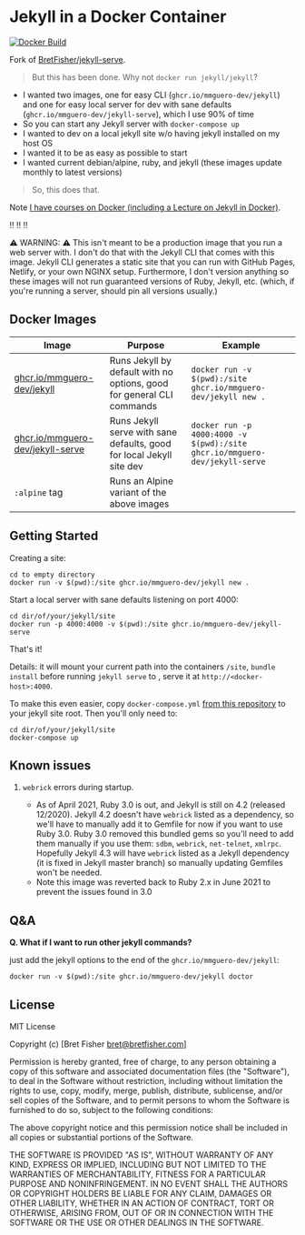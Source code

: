 # Jekyll in a Docker Container

[![Docker Build](https://github.com/mmguero-dev/jekyll-serve/actions/workflows/call-docker-build.yaml/badge.svg)](https://github.com/mmguero-dev/jekyll-serve/actions/workflows/call-docker-build.yaml)

Fork of [BretFisher/jekyll-serve](https://github.com/BretFisher/jekyll-serve).

> But this has been done. Why not `docker run jekyll/jekyll`?

- I wanted two images, one for easy CLI (`ghcr.io/mmguero-dev/jekyll`) and one for
easy local server for dev with sane defaults (`ghcr.io/mmguero-dev/jekyll-serve`), which I use 90% of time
- So you can start any Jekyll server with `docker-compose up`
- I wanted to dev on a local jekyll site w/o having jekyll installed on my host OS
- I wanted it to be as easy as possible to start
- I wanted current debian/alpine, ruby, and jekyll (these images update monthly to latest versions)

> So, this does that.

Note [I have courses on Docker (including a Lecture on Jekyll in Docker)](https://www.bretfisher.com/courses).

:bangbang: :bangbang: :bangbang:

:warning: WARNING: :warning: This isn't meant to be a production image that you run a web server with. I don't do that with the Jekyll
CLI that comes with this image. Jekyll CLI generates
a static site that you can run with GitHub Pages, Netlify, or your own NGINX setup.  Furthermore, I don't version
anything so these images will not run guaranteed versions of Ruby, Jekyll, etc. (which, if you're running a server,
should pin all versions usually.)

## Docker Images

| Image | Purpose | Example |
| ----- | ------- | ------- |
| [ghcr.io/mmguero-dev/jekyll](https://github.com/mmguero-dev/jekyll/pkgs/container/jekyll/) | Runs Jekyll by default with no options, good for general CLI commands | `docker run -v $(pwd):/site ghcr.io/mmguero-dev/jekyll new .` |
| [ghcr.io/mmguero-dev/jekyll-serve](https://github.com/mmguero-dev/jekyll/pkgs/container/jekyll-serve/) | Runs Jekyll serve with sane defaults, good for local Jekyll site dev | `docker run -p 4000:4000 -v $(pwd):/site ghcr.io/mmguero-dev/jekyll-serve` |
| `:alpine` tag | Runs an Alpine variant of the above images | |

## Getting Started

Creating a site:

```shell
cd to empty directory
docker run -v $(pwd):/site ghcr.io/mmguero-dev/jekyll new .
```

Start a local server with sane defaults listening on port 4000:

```shell
cd dir/of/your/jekyll/site
docker run -p 4000:4000 -v $(pwd):/site ghcr.io/mmguero-dev/jekyll-serve
```

That's it!

Details: it will mount your current path into the containers `/site`, `bundle install` before running
`jekyll serve` to , serve it at `http://<docker-host>:4000`.

To make this even easier, copy `docker-compose.yml`
[from this repository](https://github.com/mmguero-dev/jekyll-serve/blob/master/docker-compose.yml)
to your jekyll site root. Then you'll only need to:

```shell
cd dir/of/your/jekyll/site
docker-compose up
```

## Known issues

1. `webrick` errors during startup.

    - As of April 2021, Ruby 3.0 is out, and Jekyll is still on 4.2 (released 12/2020).
    Jekyll 4.2 doesn't have `webrick` listed as a dependency, so we'll have to manually add it to
    Gemfile for now if you want to use Ruby 3.0.
    Ruby 3.0 removed this bundled gems so you'll need to add them manually if you
    use them: `sdbm`, `webrick`, `net-telnet`, `xmlrpc`. Hopefully Jekyll 4.3 will have `webrick`
    listed as a Jekyll dependency (it is fixed in Jekyll master branch) so manually updating Gemfiles
    won't be needed.
    - Note this image was reverted back to Ruby 2.x in June 2021 to prevent the issues found in 3.0

## Q&A

**Q. What if I want to run other jekyll commands?**

just add the jekyll options to the end of the `ghcr.io/mmguero-dev/jekyll`:

```shell
docker run -v $(pwd):/site ghcr.io/mmguero-dev/jekyll doctor
```

## License

MIT License

Copyright (c) [Bret Fisher bret@bretfisher.com]

Permission is hereby granted, free of charge, to any person obtaining a copy
of this software and associated documentation files (the "Software"), to deal
in the Software without restriction, including without limitation the rights
to use, copy, modify, merge, publish, distribute, sublicense, and/or sell
copies of the Software, and to permit persons to whom the Software is
furnished to do so, subject to the following conditions:

The above copyright notice and this permission notice shall be included in all
copies or substantial portions of the Software.

THE SOFTWARE IS PROVIDED "AS IS", WITHOUT WARRANTY OF ANY KIND, EXPRESS OR
IMPLIED, INCLUDING BUT NOT LIMITED TO THE WARRANTIES OF MERCHANTABILITY,
FITNESS FOR A PARTICULAR PURPOSE AND NONINFRINGEMENT. IN NO EVENT SHALL THE
AUTHORS OR COPYRIGHT HOLDERS BE LIABLE FOR ANY CLAIM, DAMAGES OR OTHER
LIABILITY, WHETHER IN AN ACTION OF CONTRACT, TORT OR OTHERWISE, ARISING FROM,
OUT OF OR IN CONNECTION WITH THE SOFTWARE OR THE USE OR OTHER DEALINGS IN THE
SOFTWARE.
